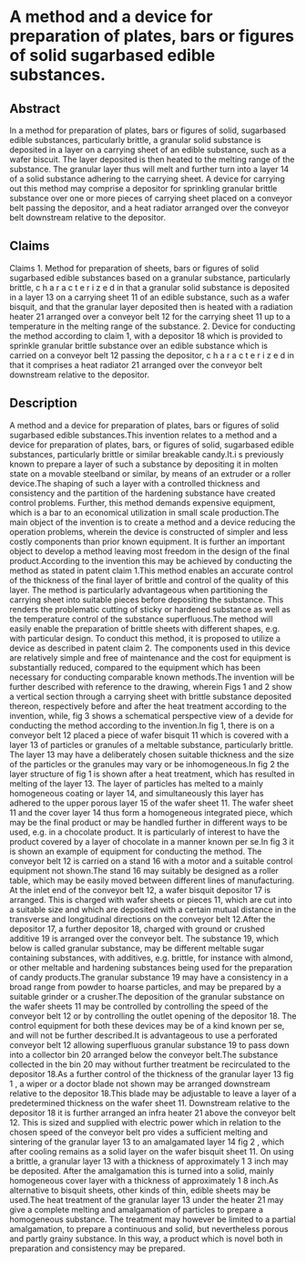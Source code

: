 # A method and a device for preparation of plates, bars or figures of solid sugarbased edible substances.

## Abstract
In a method for preparation of plates, bars or figures of solid, sugarbased edible substances, particularly brittle, a granular solid substance is deposited in a layer on a carrying sheet of an edible substance, such as a wafer biscuit. The layer deposited is then heated to the melting range of the substance. The granular layer thus will melt and further turn into a layer 14 of a solid substance adhering to the carrying sheet. A device for carrying out this method may comprise a depositor for sprinkling granular brittle substance over one or more pieces of carrying sheet placed on a conveyor belt passing the depositor, and a heat radiator arranged over the conveyor belt downstream relative to the depositor.

## Claims
Claims 1. Method for preparation of sheets, bars or figures of solid sugarbased edible substances based on a granular substance, particularly brittle, c h a r a c t e r i z e d in that a granular solid substance is deposited in a layer 13 on a carrying sheet 11 of an edible substance, such as a wafer bisquit, and that the granular layer deposited then is heated with a radiation heater 21 arranged over a conveyor belt 12 for the carrying sheet 11 up to a temperature in the melting range of the substance. 2. Device for conducting the method according to claim 1, with a depositor 18 which is provided to sprinkle granular brittle substance over an edible substance which is carried on a conveyor belt 12 passing the depositor, c h a r a c t e r i z e d in that it comprises a heat radiator 21 arranged over the conveyor belt downstream relative to the depositor.

## Description
A method and a device for preparation of plates, bars or figures of solid sugarbased edible substances.This invention relates to a method and a device for preparation of plates, bars, or figures of solid, sugarbased edible substances, particularly brittle or similar breakable candy.It.i s previously known to prepare a layer of such a substance by depositing it in molten state on a movable steelband or similar, by means of an extruder or a roller device.The shaping of such a layer with a controlled thickness and consistency and the partition of the hardening substance have created control problems. Further, this method demands expensive equipment, which is a bar to an economical utilization in small scale production.The main object of the invention is to create a method and a device reducing the operation problems, wherein the device is constructed of simpler and less costly components than prior known equipment. It is further an important object to develop a method leaving most freedom in the design of the final product.According to the invention this may be achieved by conducting the method as stated in patent claim 1.This method enables an accurate control of the thickness of the final layer of brittle and control of the quality of this layer. The method is particularly advantageous when partitioning the carrying sheet into suitable pieces before depositing the substance. This renders the problematic cutting of sticky or hardened substance as well as the temperature control of the substance superfluous.The method will easily enable the preparation of brittle sheets with different shapes, e.g. with particular design. To conduct this method, it is proposed to utilize a device as described in patent claim 2. The components used in this device are relatively simple and free of maintenance and the cost for equipment is substantially reduced, compared to the equipment which has been necessary for conducting comparable known methods.The invention will be further described with reference to the drawing, wherein Figs 1 and 2 show a vertical section through a carrying sheet with brittle substance deposited thereon, respectively before and after the heat treatment according to the invention, while, fig 3 shows a schematical perspective view of a devide for conducting the method according to the invention.In fig 1, there is on a conveyor belt 12 placed a piece of wafer bisquit 11 which is covered with a layer 13 of particles or granules of a meltable substance, particularly brittle. The layer 13 may have a deliberately chosen suitable thickness and the size of the particles or the granules may vary or be inhomogeneous.In fig 2 the layer structure of fig 1 is shown after a heat treatment, which has resulted in melting of the layer 13. The layer of particles has melted to a mainly homogeneous coating or layer 14, and simultaneously this layer has adhered to the upper porous layer 15 of the wafer sheet 11. The wafer sheet 11 and the cover layer 14 thus form a homogeneous integrated piece, which may be the final product or may be handled further in different ways to be used, e.g. in a chocolate product. It is particularly of interest to have the product covered by a layer of chocolate in a manner known per se.In fig 3 it is shown an example of equipment for conducting the method. The conveyor belt 12 is carried on a stand 16 with a motor and a suitable control equipment not shown.The stand 16 may suitably be designed as a roller table, which may be easily moved between different lines of manufacturing. At the inlet end of the conveyor belt 12, a wafer bisquit depositor 17 is arranged. This is charged with wafer sheets or pieces 11, which are cut into a suitable size and which are deposited with a certain mutual distance in the transverse and longitudinal directions on the conveyor belt 12.After the depositor 17, a further depositor 18, charged with ground or crushed additive 19 is arranged over the conveyor belt. The substance 19, which below is called granular substance, may be different meltable sugar containing substances, with additives, e.g. brittle, for instance with almond, or other meltable and hardening substances being used for the preparation of candy products.The granular substance 19 may have a consistency in a broad range from powder to hoarse particles, and may be prepared by a suitable grinder or a crusher.The deposition of the granular substance on the wafer sheets 11 may be controlled by controlling the speed of the conveyor belt 12 or by controlling the outlet opening of the depositor 18. The control equipment for both these devices may be of a kind known per se, and will not be further described.It is advantageous to use a perforated conveyor belt 12 allowing superfluous granular substance 19 to pass down into a collector bin 20 arranged below the conveyor belt.The substance collected in the bin 20 may without further treatment be recirculated to the depositor 18.As a further control of the thickness of the granular layer 13 fig 1 , a wiper or a doctor blade not shown may be arranged downstream relative to the depositor 18.This blade may be adjustable to leave a layer of a predetermined thickness on the wafer sheet 11. Downstream relative to the depositor 18 it is further arranged an infra heater 21 above the conveyor belt 12. This is sized and supplied with electric power which in relation to the chosen speed of the conveyor belt pro vides a sufficient melting and sintering of the granular layer 13 to an amalgamated layer 14 fig 2 , which after cooling remains as a solid layer on the wafer bisquit sheet 11. On using a brittle, a granular layer 13 with a thickness of approximately 1 3 inch may be deposited. After the amalgamation this is turned into a solid, mainly homogeneous cover layer with a thickness of approximately 1 8 inch.As alternative to bisquit sheets, other kinds of thin, edible sheets may be used.The heat treatment of the granular layer 13 under the heater 21 may give a complete melting and amalgamation of particles to prepare a homogeneous substance. The treatment may however be limited to a partial amalgamation, to prepare a continuous and solid, but nevertheless porous and partly grainy substance. In this way, a product which is novel both in preparation and consistency may be prepared.